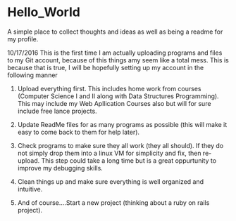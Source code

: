 # Hello_World
A simple place to collect thoughts and ideas as well as being a readme for my profile.

10/17/2016
This is the first time I am actually uploading programs and files to my Git account, because of this things amy seem like a 
total mess. This is because that is true, I will be hopefully setting up my account in the following manner
  
  1. Upload everything first. This includes home work from courses (Computer Science I and II along with Data Structures Programming). This may include my Web Apllication Courses also but will for sure include free lance projects.
  
  2. Update ReadMe files for as many programs as possible (this will make it easy to come back to them for help later).
  
  3. Check programs to make sure they all work (they all should). If they do not simply drop them into a linux VM for simplicity and fix, then re-upload. This step could take a long time but is a great oppurtunity to improve my debugging skills.
  
  4. Clean things up and make sure everything is well organized and intuitive.
  
  5. And of course....Start a new project (thinking about a ruby on rails project).
